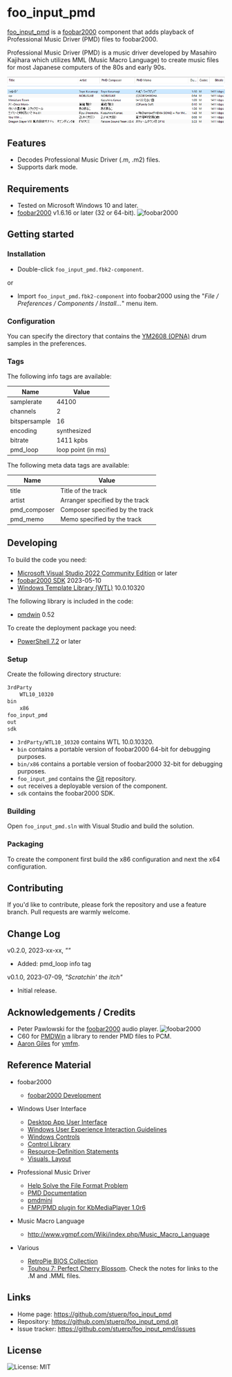 
# foo_input_pmd

[foo_input_pmd](https://github.com/stuerp/foo_input_pmd/releases) is a [foobar2000](https://www.foobar2000.org/) component that adds playback of Professional Music Driver (PMD) files to foobar2000.

Professional Music Driver (PMD) is a music driver developed by Masahiro Kajihara which utilizes MML (Music Macro Language) to create music files for most Japanese computers of the 80s and early 90s.

![Screenshot](/Resources/Screenshot.png?raw=true "Screenshot")

## Features

* Decodes Professional Music Driver (.m, .m2) files.
* Supports dark mode.

## Requirements

* Tested on Microsoft Windows 10 and later.
* [foobar2000](https://www.foobar2000.org/download) v1.6.16 or later (32 or 64-bit). ![foobar2000](https://www.foobar2000.org/button-small.png)

## Getting started

### Installation

* Double-click `foo_input_pmd.fbk2-component`.

or

* Import `foo_input_pmd.fbk2-component` into foobar2000 using the "*File / Preferences / Components / Install...*" menu item.

### Configuration

You can specify the directory that contains the [YM2608 (OPNA)](https://en.wikipedia.org/wiki/Yamaha_YM2608) drum samples in the preferences.

### Tags

The following info tags are available:

| Name           | Value              |
| -------------- | ------------------ |
| samplerate     | 44100              |
| channels       | 2                  |
| bitspersample  | 16                 |
| encoding       | synthesized        |
| bitrate        | 1411 kpbs          |
| pmd_loop       | loop point (in ms) |

The following meta data tags are available:

| Name           | Value                           |
| -------------- | ------------------------------- |
| title          | Title of the track              |
| artist         | Arranger specified by the track |
| pmd_composer   | Composer specified by the track |
| pmd_memo       | Memo specified by the track     |

## Developing

To build the code you need:

* [Microsoft Visual Studio 2022 Community Edition](https://visualstudio.microsoft.com/downloads/) or later
* [foobar2000 SDK](https://www.foobar2000.org/SDK) 2023-05-10
* [Windows Template Library (WTL)](https://github.com/Win32-WTL/WTL) 10.0.10320

The following library is included in the code:

* [pmdwin](http://c60.la.coocan.jp/) 0.52

To create the deployment package you need:

* [PowerShell 7.2](https://github.com/PowerShell/PowerShell) or later

### Setup

Create the following directory structure:

    3rdParty
        WTL10_10320
    bin
        x86
    foo_input_pmd
    out
    sdk

* `3rdParty/WTL10_10320` contains WTL 10.0.10320.
* `bin` contains a portable version of foobar2000 64-bit for debugging purposes.
* `bin/x86` contains a portable version of foobar2000 32-bit for debugging purposes.
* `foo_input_pmd` contains the [Git](https://github.com/stuerp/foo_input_pmd) repository.
* `out` receives a deployable version of the component.
* `sdk` contains the foobar2000 SDK.

### Building

Open `foo_input_pmd.sln` with Visual Studio and build the solution.

### Packaging

To create the component first build the x86 configuration and next the x64 configuration.

## Contributing

If you'd like to contribute, please fork the repository and use a feature
branch. Pull requests are warmly welcome.

## Change Log

v0.2.0, 2023-xx-xx, *""*

* Added: pmd_loop info tag

v0.1.0, 2023-07-09, *"Scratchin' the itch"*

* Initial release.

## Acknowledgements / Credits

* Peter Pawlowski for the [foobar2000](https://www.foobar2000.org/) audio player. ![foobar2000](https://www.foobar2000.org/button-small.png)
* C60 for [PMDWin](http://c60.la.coocan.jp/) a library to render PMD files to PCM.
* [Aaron Giles](https://github.com/aaronsgiles) for [ymfm](https://github.com/aaronsgiles/ymfm.git).

## Reference Material

* foobar2000
  * [foobar2000 Development](https://wiki.hydrogenaud.io/index.php?title=Foobar2000:Development:Overview)

* Windows User Interface
  * [Desktop App User Interface](https://learn.microsoft.com/en-us/windows/win32/windows-application-ui-development)
  * [Windows User Experience Interaction Guidelines](https://learn.microsoft.com/en-us/windows/win32/uxguide/guidelines)
  * [Windows Controls](https://learn.microsoft.com/en-us/windows/win32/controls/window-controls)
  * [Control Library](https://learn.microsoft.com/en-us/windows/win32/controls/individual-control-info)
  * [Resource-Definition Statements](https://learn.microsoft.com/en-us/windows/win32/menurc/resource-definition-statements)
  * [Visuals, Layout](https://learn.microsoft.com/en-us/windows/win32/uxguide/vis-layout)

* Professional Music Driver
  * [Help Solve the File Format Problem](http://justsolve.archiveteam.org/wiki/Professional_Music_Driver_PMD)
  * [PMD Documentation](https://pigu-a.github.io/pmddocs/)
  * [pmdmini](https://github.com/gzaffin/pmdmini)
  * [FMP/PMD plugin for KbMediaPlayer 1.0r6](https://www.purose.net/befis/download/kmp/)

* Music Macro Language
  * http://www.vgmpf.com/Wiki/index.php/Music_Macro_Language

* Various
  * [RetroPie BIOS Collection](https://github.com/archtaurus/RetroPieBIOS)
  * [Touhou 7: Perfect Cherry Blossom](https://www.youtube.com/watch?v=7k8BBweVxcw). Check the notes for links to the .M and .MML files.

## Links

* Home page: https://github.com/stuerp/foo_input_pmd
* Repository: https://github.com/stuerp/foo_input_pmd.git
* Issue tracker: https://github.com/stuerp/foo_input_pmd/issues

## License

![License: MIT](https://img.shields.io/badge/license-MIT-yellow.svg)
